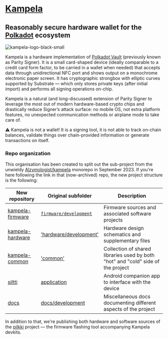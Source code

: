# [Kampela](https://kampe.la)

## Reasonably secure hardware wallet for the [Polkadot](https://polkadot.network) ecosystem

![kampela-logo-black-small](https://github.com/Kalapaja/.github/assets/152719/e2370cd8-d033-45e7-a971-6ada69aa6e81)

Kampela is a hardware implementation of [Polkadot Vault](https://signer.parity.io/) (previously known as Parity Signer).
It is a small card-shaped device (ideally comparable to a credit card form factor, to be carried in a wallet when needed) that accepts data through unidirectional NFC port and shows output on a monochrome electronic paper screen.
It has cryptographic strongbox with elliptic curves supported by Substrate — which only stores private keys (after initial import) and performs all signing operations on-chip.

Kampela is a natural (and long-discussed) extension of Parity Signer to leverage the most out of modern hardware-based crypto chips and drastically reduce Signer’s attack surface: no mobile OS, not extra platform features, no unexpected communication methods or airplane mode to take care of.

⚠️ Kampela is not a wallet! It is a signing tool, it is not able to track on-chain balances, validate things over chain-provided information or generate transactions on itself.

### Repo organization

This organisation has been created to split out the sub-project from the unwieldy [Alzymologist/kampela](https://github.com/Alzymologist/kampela) monorepo in September 2023.
If you're here following the link in that (now-archived) repo, the new project structure is the following:

| New repository | Original subfolder | Description |
|----------------|--------------------|-------------|
|[kampela-firmware](https://github.com/Kalapaja/kampela-firmware)|[`firmware/development`](https://github.com/Alzymologist/Kampela/tree/main/firmware/development)|Firmware sources and associated software projects|
|[kampela-hardware](https://github.com/Kalapaja/kampela-hardware)|['hardware/development'](https://github.com/Alzymologist/Kampela/tree/main/hardware/development)|Hardware design schematics and supplementary files|
|[kampela-common](https://github.com/Kalapaja/kampela-common)|['common'](https://github.com/Alzymologist/Kampela/tree/main/common)|Collection of shared libraries used by both "hot" and "cold" side of the project|
|[siltti](https://github.com/Kalapaja/siltti)|[application](https://github.com/Alzymologist/Kampela/tree/main/application)|Android companion app to interface with the device|
|[docs](https://github.com/Kalapaja/docs)|[docs/development](https://github.com/Alzymologist/Kampela/tree/main/docs/development)|Miscellaneous docs documenting different aspects of the project|

In addition to that, we're publishing both hardware and software sources of the [pilkki](https://github.com/Kalapaja/pilkki) project — the firmware flashing tool accompanying Kampela devkits.
